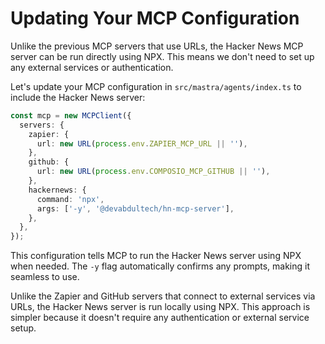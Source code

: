 # Updating Your MCP Configuration

Unlike the previous MCP servers that use URLs, the Hacker News MCP server can be run directly using NPX. This means we don't need to set up any external services or authentication.

Let's update your MCP configuration in `src/mastra/agents/index.ts` to include the Hacker News server:

```typescript
const mcp = new MCPClient({
  servers: {
    zapier: {
      url: new URL(process.env.ZAPIER_MCP_URL || ''),
    },
    github: {
      url: new URL(process.env.COMPOSIO_MCP_GITHUB || ''),
    },
    hackernews: {
      command: 'npx',
      args: ['-y', '@devabdultech/hn-mcp-server'],
    },
  },
});
```

This configuration tells MCP to run the Hacker News server using NPX when needed. The `-y` flag automatically confirms any prompts, making it seamless to use.

Unlike the Zapier and GitHub servers that connect to external services via URLs, the Hacker News server is run locally using NPX. This approach is simpler because it doesn't require any authentication or external service setup.
